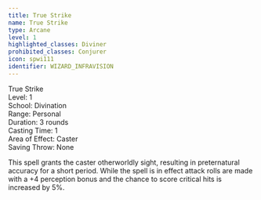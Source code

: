 ```yaml
---
title: True Strike
name: True Strike
type: Arcane
level: 1
highlighted_classes: Diviner
prohibited_classes: Conjurer
icon: spwi111
identifier: WIZARD_INFRAVISION
---
```

True Strike  
Level: 1  
School: Divination  
Range: Personal  
Duration: 3 rounds  
Casting Time: 1  
Area of Effect: Caster  
Saving Throw: None  
  
This spell grants the caster otherworldly sight, resulting in preternatural accuracy for a short period. While the spell is in effect attack rolls are made with a +4 perception bonus and the chance to score critical hits is increased by 5%.  

